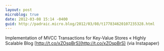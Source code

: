 ```yaml
---
layout: post
microblog: true
date: 2012-03-08 15:14 -0400
guid: http://padraic.micro.blog/2012/03/08/t177834620107235328.html
---
```

Implementation of MVCC Transactions for Key-Value Stores « Highly Scalable Blog [http://t.co/xZOspBrS](http://t.co/xZOspBrS) (via Instapaper)
